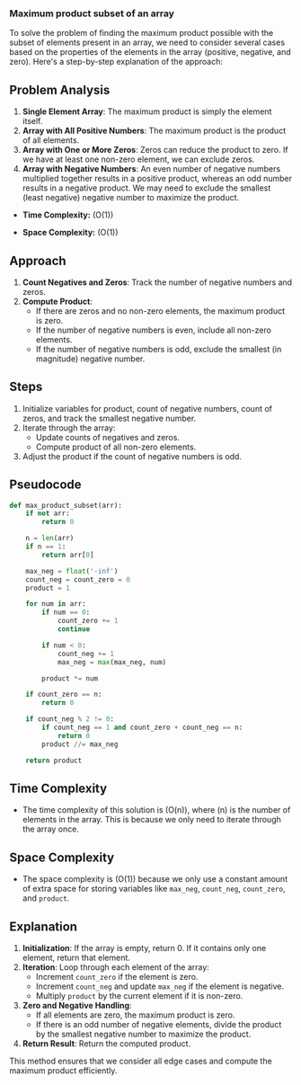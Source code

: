 ### Maximum product subset of an array

To solve the problem of finding the maximum product possible with the subset of elements present in an array, we need to consider several cases based on the properties of the elements in the array (positive, negative, and zero). Here's a step-by-step explanation of the approach:

## Problem Analysis

1. **Single Element Array**: The maximum product is simply the element itself.
2. **Array with All Positive Numbers**: The maximum product is the product of all elements.
3. **Array with One or More Zeros**: Zeros can reduce the product to zero. If we have at least one non-zero element, we can exclude zeros.
4. **Array with Negative Numbers**: An even number of negative numbers multiplied together results in a positive product, whereas an odd number results in a negative product. We may need to exclude the smallest (least negative) negative number to maximize the product.

- **Time Complexity:** \(O(1)\)

- **Space Complexity:** \(O(1)\)

## Approach

1. **Count Negatives and Zeros**: Track the number of negative numbers and zeros.
2. **Compute Product**:
    - If there are zeros and no non-zero elements, the maximum product is zero.
    - If the number of negative numbers is even, include all non-zero elements.
    - If the number of negative numbers is odd, exclude the smallest (in magnitude) negative number.

## Steps

1. Initialize variables for product, count of negative numbers, count of zeros, and track the smallest negative number.
2. Iterate through the array:
    - Update counts of negatives and zeros.
    - Compute product of all non-zero elements.
3. Adjust the product if the count of negative numbers is odd.

## Pseudocode

```python
def max_product_subset(arr):
    if not arr:
        return 0

    n = len(arr)
    if n == 1:
        return arr[0]

    max_neg = float('-inf')
    count_neg = count_zero = 0
    product = 1

    for num in arr:
        if num == 0:
            count_zero += 1
            continue

        if num < 0:
            count_neg += 1
            max_neg = max(max_neg, num)

        product *= num

    if count_zero == n:
        return 0

    if count_neg % 2 != 0:
        if count_neg == 1 and count_zero + count_neg == n:
            return 0
        product //= max_neg

    return product
```

## Time Complexity

- The time complexity of this solution is \(O(n)\), where \(n\) is the number of elements in the array. This is because we only need to iterate through the array once.

## Space Complexity

- The space complexity is \(O(1)\) because we only use a constant amount of extra space for storing variables like `max_neg`, `count_neg`, `count_zero`, and `product`.

## Explanation

1. **Initialization**: If the array is empty, return 0. If it contains only one element, return that element.
2. **Iteration**: Loop through each element of the array:
   - Increment `count_zero` if the element is zero.
   - Increment `count_neg` and update `max_neg` if the element is negative.
   - Multiply `product` by the current element if it is non-zero.
3. **Zero and Negative Handling**:
   - If all elements are zero, the maximum product is zero.
   - If there is an odd number of negative elements, divide the product by the smallest negative number to maximize the product.
4. **Return Result**: Return the computed product.

This method ensures that we consider all edge cases and compute the maximum product efficiently.